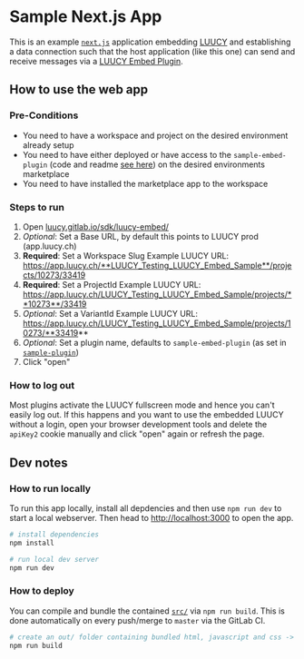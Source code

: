 # Sample Next.js App

This is an example [`next.js`](https://nextjs.org/docs) application embedding [LUUCY](https://www.luucy.ch) and establishing a data connection such that the host application (like this one) can send and receive messages via a [LUUCY Embed Plugin](https://sdk.luucy.ch/master/embed/index.html).

## How to use the web app

### Pre-Conditions

- You need to have a workspace and project on the desired environment already setup
- You need to have either deployed or have access to the `sample-embed-plugin` (code and readme [see here](../sample-plugin/)) on the desired environments marketplace
- You need to have installed the marketplace app to the workspace

### Steps to run

1. Open [luucy.gitlab.io/sdk/luucy-embed/](https://luucy.gitlab.io/sdk/luucy-embed/)
1. *Optional*: Set a Base URL, by default this points to LUUCY prod (app.luucy.ch)
1. **Required**: Set a Workspace Slug
  Example LUUCY URL: https://app.luucy.ch/**LUUCY_Testing_LUUCY_Embed_Sample**/projects/10273/33419
1. **Required**: Set a ProjectId
  Example LUUCY URL: https://app.luucy.ch/LUUCY_Testing_LUUCY_Embed_Sample/projects/**10273**/33419
1. *Optional*: Set a VariantId
  Example LUUCY URL: https://app.luucy.ch/LUUCY_Testing_LUUCY_Embed_Sample/projects/10273/**33419**
1. *Optional*: Set a plugin name, defaults to `sample-embed-plugin` (as set in [`sample-plugin`](../sample-plugin/))
1. Click "open"

### How to log out

Most plugins activate the LUUCY fullscreen mode and hence you can't easily log out. If this happens and you want to use the embedded LUUCY without a login, open your browser development tools and delete the `apiKey2` cookie manually and click "open" again or refresh the page.

## Dev notes

### How to run locally

To run this app locally, install all depdencies and then use `npm run dev` to start a local webserver. Then head to [http://localhost:3000](http://localhost:3000) to open the app.

```bash
# install dependencies
npm install

# run local dev server
npm run dev
```

### How to deploy

You can compile and bundle the contained [`src/`](src/) via `npm run build`. This is done automatically on every push/merge to `master` via the GitLab CI.

```bash
# create an out/ folder containing bundled html, javascript and css -> deploy to webserver of choice
npm run build
```
